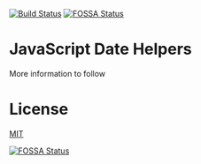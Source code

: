 [![Build Status](https://travis-ci.com/tbusser/js-date-fns.svg?branch=develop)](https://travis-ci.com/tbusser/js-date-fns)[![FOSSA Status](https://app.fossa.io/api/projects/git%2Bgithub.com%2Ftbusser%2Fjs-date-helper.svg?type=shield)](https://app.fossa.io/projects/git%2Bgithub.com%2Ftbusser%2Fjs-date-helper?ref=badge_shield)


# JavaScript Date Helpers
More information to follow

# License
[MIT](https://choosealicense.com/licenses/mit/)


[![FOSSA Status](https://app.fossa.io/api/projects/git%2Bgithub.com%2Ftbusser%2Fjs-date-helper.svg?type=large)](https://app.fossa.io/projects/git%2Bgithub.com%2Ftbusser%2Fjs-date-helper?ref=badge_large)